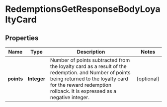 

# RedemptionsGetResponseBodyLoyaltyCard


## Properties

| Name | Type | Description | Notes |
|------------ | ------------- | ------------- | -------------|
|**points** | **Integer** | Number of points subtracted from the loyalty card as a result of the redemption. and Number of points being returned to the loyalty card for the reward redemption rollback. It is expressed as a negative integer. |  [optional] |




